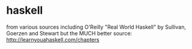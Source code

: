 # haskell

from various sources including O'Reilly "Real World Haskell" by Sullivan, Goerzen and Stewart
but the MUCH better source:
http://learnyouahaskell.com/chapters
